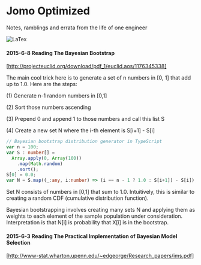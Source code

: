 # Jomo Optimized
Notes, ramblings and errata from the life of one engineer

![LaTex](http://latex.codecogs.com/gif.latex?\sum_{i=1}^{n}{X_i})

#### 2015-6-8 Reading The Bayesian Bootstrap
[http://projecteuclid.org/download/pdf_1/euclid.aos/1176345338]

The main cool trick here is to generate a set of n numbers in [0, 1] that add up to 1.0. Here are the steps:

(1) Generate n-1 random numbers in [0,1]

(2) Sort those numbers ascending

(3) Prepend 0 and append 1 to those numbers and call this list S

(4) Create a new set N where the i-th element is S[i+1] - S[i]
```typescript
// Bayesian bootstrap distribution generator in TypeScript
var n = 100;
var S : number[] =
  Array.apply(0, Array(100))
    .map(Math.random)
    .sort();
S[0] = 0.0;
var N = S.map((_:any, i:number) => (i == n - 1 ? 1.0 : S[i+1]) - S[i]);
```
Set N consists of numbers in [0,1] that sum to 1.0. Intuitively, this is similar to creating a random CDF (cumulative distribution function).

Bayesian bootstrapping involves creating many sets N and applying them as weights to each element of the sample population under consideration. Interpretation is that N[i] is probability that X[i] is in the bootstrap.


#### 2015-6-3 Reading The Practical Implementation of Bayesian Model Selection
[http://www-stat.wharton.upenn.edu/~edgeorge/Research_papers/ims.pdf]

